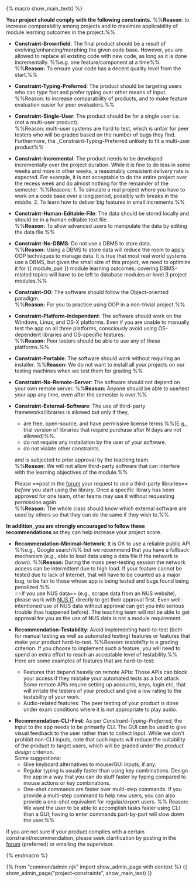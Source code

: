 {% macro show_main_text() %}
<div id="main">

**Your project should comply with the following constraints.** %%**Reason**: to increase comparability among projects and to maximize applicability of module learning outcomes in the project.%%

* **Constraint-Brownfield**: The final product should be a result of evolving/enhancing/morphing the given code base. However, you are allowed to replace all existing code with new code, as long as it is done incrementally. %%e.g. one feature/component at a time%%<br/>
  %%**Reason:** To ensure your code has a decent quality level from the start.%%

* **Constraint-Typing-Preferred**: The product should be targeting users who can type fast and prefer typing over other means of input.<br>
  %%Reason: to increase comparability of products, and to make feature evaluation easier for peer evaluators.%%

* **Constraint-Single-User**: The product should be for a single user i.e. (not a multi-user product).<br>
  %%Reason: multi-user systems are hard to test, which is unfair for peer testers who will be graded based on the number of bugs they find. Furthermore, the _Constraint-Typing-Preferred unlikely to fit a multi-user product%%

* **Constraint-Incremental**: The product needs to be developed incrementally over the project duration. While it is fine to do less in some weeks and more in other weeks, a reasonably consistent delivery rate is expected. For example, it is not acceptable to do the entire project over the recess week and do almost nothing for the remainder of the semester. %%Reasons: 1. To simulate a real project where you have to work on a code base over a long period, possibly with breaks in the middle. 2. To learn how to deliver big features in small increments.%%

* **Constraint-Human-Editable-File**: The data should be stored locally and should be in a human editable text file.<br/>
  %%**Reason:** To allow advanced users to manipulate the data by editing the data file.%%

* **Constraint-No-DBMS**: Do not use a <tooltip content="Database Management System e.g., MySQL">DBMS</tooltip> to store data.<br/>
  %%**Reason:** Using a DBMS to store data will reduce the room to apply OOP techniques to manage data. It is true that most real world systems use a DBMS, but given the small size of this project, we need to optimize it for {{ module_pair }} module learning outcomes; covering DBMS-related topics will have to be left to database modules or level 3 project modules.%%

* **Constraint-OO**: The software should follow the Object-oriented paradigm.<br/>
  %%**Reason:** For you to practice using OOP in a non-trivial project.%%

* **Constraint-Platform-Independent**: The software should work on the Windows, Linux, and OS-X platforms. Even if you are unable to manually test the app on all three platforms, consciously avoid using OS-dependent libraries and OS-specific features.<br/>
  %%**Reason:** Peer testers should be able to use any of these platforms.%%

* **Constraint-Portable**: The software should work without requiring an installer.
  %%**Reason:** We do not want to install all your projects on our testing machines when we test them for grading.%%

* **Constraint-No-Remote-Server**: The software should not depend on your own remote server. %%**Reason:** Anyone should be able to use/test your app any time, even after the semester is over.%%

* **Constraint-External-Software**: The use of third-party frameworks/libraries is allowed but only if they,
    *   are free, open-source, and have permissive license terms %%(E.g., trial version of libraries that require purchase after N days are not allowed)%%.
    *   do not require any installation by the user of your software.
    *   do not violate other constraints.

  and is subjected to prior approval by the teaching team.<br> 
  %%**Reason:** We will not allow third-party software that can interfere with the learning objectives of the module.%%

  Please ==post in the [forum]({{module_org}}/forum/issues) your request to use a third-party libraries== _before_ you start using the library. Once a specific library has been approved for one team, other teams may use it without requesting permission again.<br/>
  %%**Reason:** The whole class should know which external software are used by others so that they can do the same if they wish to.%%

**In addition, you are strongly encouraged to follow these recommendations** as they can help increase your project score.

* **Recommendation-Minimal-Network**: It is OK to use a reliable public API %%e.g., Google search%% but we recommend that you have a fallback mechanism (e.g., able to load data using a data file if the network is down). %%**Reason:** During the mass peer-testing session the network access can be intermittent due to high load. If your feature cannot be tested due to lack of Internet, that will have to be counted as a major bug, to be fair to those whose app is being tested and bugs found being penalized.%%<br>
  ==If you use NUS data== (e.g., scrape data from an NUS website), please work with [NUS IT](https://nusit.nus.edu.sg/contact-us/) directly to get their approval first. Even well-intentioned use of NUS data without approval can get you into serious trouble (has happened before). The teaching team will not be able to get approval for you as the use of NUS data is not a module requirement.

* **Recommendation-Testability**: Avoid implementing hard-to-test (both for manual testing as well as automated testing) features or features that make your product hard-to-test. %%Reason: _testability_ is a grading criterion. If you choose to implement such a feature, you will need to spend an extra effort to reach an acceptable level of testability.%%
  Here are some examples of features that are hard-to-test:
  * Features that depend heavily on remote APIs: Those APIs can block your access if they mistake your automated tests as a bot attack. Some remote APIs require setting up accounts, keys, login etc, that will irritate the testers of your product and give a low rating to the testability of your work.
  * Audio-related features: The peer testing of your product is done under exam conditions where it is not appropriate to play audio.


<span id="constraint-cli">

* **Recommendation-CLI-First**: As per _Constraint-Typing-Preferred_, the input to the app needs to be primarily CLI. The GUI can be used to give visual feedback to the user rather than to collect input. While we don't prohibit non-CLI inputs, note that such inputs will reduce the suitability of the product to target users, which will be graded under the _product design_ criterion.<br>
  Some suggestions:
  * Give keyboard alternatives to mouse/GUI inputs, if any.
  * Regular typing is usually faster than using key combinations. Design the app in a way that you can do stuff faster by typing compared to mouse actions or key combinations.
  * <tooltip content="typing the full command and hitting ENTER will complete the task">One-shot commands</tooltip> are faster over <tooltip content="prompting the user to input one parameter at a time">multi-step commands</tooltip>. If you provide a multi-step command to help new users, you can also provide a one-shot equivalent for regular/expert users. %%&nbsp;Reason: We want the user to be able to accomplish tasks faster using CLI than a GUI; having to enter commands part-by-part will slow down the user.%%
</span>

<box type="warning">

If you are not sure if your product complies with a certain constraint/recommendation, please seek clarification by posting in the [forum]({{module_org}}/forum/issues) (preferred) or emailing the supervisor.
</box>

</div>
{% endmacro %}

{% from "common/admin.njk" import show_admin_page with context %}
{{ show_admin_page("project-constraints", show_main_text) }}
